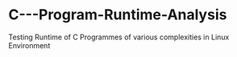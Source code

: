 C---Program-Runtime-Analysis
============================

Testing Runtime of C Programmes of various complexities in Linux Environment
